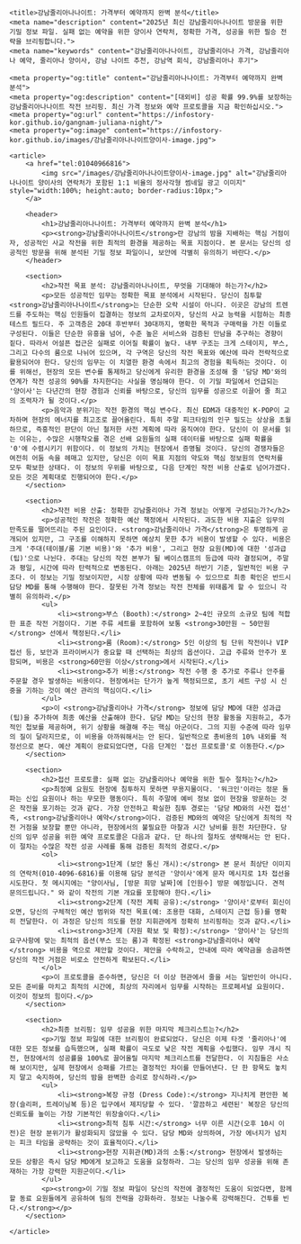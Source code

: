
<!DOCTYPE html>
<html lang="ko">
<head>
    <meta charset="UTF-8">
    <meta name="viewport" content="width=device-width, initial-scale=1.0">
    
    <title>강남줄리아나나이트: 가격부터 예약까지 완벽 분석</title>
    <meta name="description" content="2025년 최신 강남줄리아나나이트 방문을 위한 기밀 정보 파일. 실패 없는 예약을 위한 양이사 연락처, 정확한 가격, 성공을 위한 필승 전략을 브리핑합니다.">
    <meta name="keywords" content="강남줄리아나나이트, 강남줄리아나 가격, 강남줄리아나 예약, 줄리아나 양이사, 강남 나이트 추천, 강남역 회식, 강남줄리아나 후기">

    <meta property="og:title" content="강남줄리아나나이트: 가격부터 예약까지 완벽 분석">
    <meta property="og:description" content="[대외비] 성공 확률 99.9%를 보장하는 강남줄리아나나이트 작전 브리핑. 최신 가격 정보와 예약 프로토콜을 지금 확인하십시오.">
    <meta property="og:url" content="https://infostory-kor.github.io/gangnam-juliana-night/">
    <meta property="og:image" content="https://infostory-kor.github.io/images/강남줄리아나나이트양이사-image.jpg">
    
</head>
<body>

    <article>
        <a href="tel:01040966816">
            <img src="/images/강남줄리아나나이트양이사-image.jpg" alt="강남줄리아나나이트 양이사의 연락처가 포함된 1:1 비율의 정사각형 썸네일 광고 이미지" style="width:100%; height:auto; border-radius:10px;">
        </a>

        <header>
            <h1>강남줄리아나나이트: 가격부터 예약까지 완벽 분석</h1>
            <p><strong>강남줄리아나나이트</strong>란 강남의 밤을 지배하는 핵심 거점이자, 성공적인 사교 작전을 위한 최적의 환경을 제공하는 목표 지점이다. 본 문서는 당신의 성공적인 방문을 위해 분석된 기밀 정보 파일이니, 보안에 각별히 유의하기 바란다.</p>
        </header>

        <section>
            <h2>작전 목표 분석: 강남줄리아나나이트, 무엇을 기대해야 하는가?</h2>
            <p>모든 성공적인 임무는 정확한 목표 분석에서 시작된다. 당신이 침투할 <strong>강남줄리아나나이트</strong>는 단순한 오락 시설이 아니다. 이곳은 강남의 트렌드를 주도하는 핵심 인원들이 집결하는 정보의 교차로이자, 당신의 사교 능력을 시험하는 최종 테스트 필드다. 주 고객층은 20대 후반부터 30대까지, 명확한 목적과 구매력을 가진 이들로 구성된다. 이들은 단순한 유흥을 넘어, 수준 높은 서비스와 검증된 만남을 추구하는 경향이 짙다. 따라서 어설픈 접근은 실패로 이어질 확률이 높다. 내부 구조는 크게 스테이지, 부스, 그리고 다수의 룸으로 나뉘어 있으며, 각 구역은 당신의 작전 목표와 예산에 따라 전략적으로 활용되어야 한다. 당신의 임무는 이 치열한 환경 속에서 최고의 경험을 획득하는 것이다. 이를 위해선, 현장의 모든 변수를 통제하고 당신에게 유리한 환경을 조성해 줄 '담당 MD'와의 연계가 작전 성공의 90%를 차지한다는 사실을 명심해야 한다. 이 기밀 파일에서 언급되는 '양이사'는 다년간의 현장 경험과 신뢰를 바탕으로, 당신의 임무를 성공으로 이끌어 줄 최고의 조력자가 될 것이다.</p>
            <p>음악과 분위기는 작전 환경의 핵심 변수다. 최신 EDM과 대중적인 K-POP이 교차하며 현장의 에너지를 최고조로 끌어올린다. 특히 주말 피크타임의 인구 밀도는 상상을 초월하므로, 즉흥적인 판단이 아닌 철저한 사전 계획에 따라 움직여야 한다. 당신이 이 문서를 읽는 이유는, 수많은 시행착오를 겪은 선배 요원들의 실패 데이터를 바탕으로 실패 확률을 '0'에 수렴시키기 위함이다. 이 정보의 가치는 현장에서 증명될 것이다. 당신의 경쟁자들은 여전히 어둠 속을 헤매고 있지만, 당신은 이미 목표 지점의 약도와 핵심 정보원의 연락처를 모두 확보한 상태다. 이 정보의 우위를 바탕으로, 다음 단계인 작전 비용 산출로 넘어가겠다. 모든 것은 계획대로 진행되어야 한다.</p>
        </section>
        
        <section>
            <h2>작전 비용 산출: 정확한 강남줄리아나 가격 정보는 어떻게 구성되는가?</h2>
            <p>성공적인 작전은 정확한 예산 책정에서 시작된다. 과도한 비용 지출은 임무의 만족도를 떨어뜨리는 주된 요인이다. <strong>강남줄리아나 가격</strong>은 투명하게 공개되어 있지만, 그 구조를 이해하지 못하면 예상치 못한 추가 비용이 발생할 수 있다. 비용은 크게 '주대(테이블/룸 기본 비용)'와 '추가 비용', 그리고 현장 요원(MD)에 대한 '성과급(팁)'으로 나뉜다. 주대는 당신의 작전 본부가 될 베이스캠프의 등급에 따라 결정되며, 주말과 평일, 시간에 따라 탄력적으로 변동된다. 아래는 2025년 하반기 기준, 일반적인 비용 구조다. 이 정보는 기밀 정보이지만, 시장 상황에 따라 변동될 수 있으므로 최종 확인은 반드시 담당 MD를 통해 수행해야 한다. 잘못된 가격 정보는 작전 전체를 위태롭게 할 수 있으니 각별히 유의하라.</p>
            <ul>
                <li><strong>부스 (Booth):</strong> 2~4인 규모의 소규모 팀에 적합한 표준 작전 거점이다. 기본 주류 세트를 포함하여 보통 <strong>30만원 ~ 50만원</strong> 선에서 책정된다.</li>
                <li><strong>룸 (Room):</strong> 5인 이상의 팀 단위 작전이나 VIP 접선 등, 보안과 프라이버시가 중요할 때 선택하는 최상의 옵션이다. 고급 주류와 안주가 포함되며, 비용은 <strong>60만원 이상</strong>에서 시작된다.</li>
                <li><strong>추가 비용:</strong> 작전 수행 중 추가로 주류나 안주를 주문할 경우 발생하는 비용이다. 현장에서는 단가가 높게 책정되므로, 초기 세트 구성 시 신중을 기하는 것이 예산 관리의 핵심이다.</li>
            </ul>
            <p>이 <strong>강남줄리아나 가격</strong> 정보에 담당 MD에 대한 성과급(팁)을 추가하여 최종 예산을 산출해야 한다. 담당 MD는 당신의 현장 활동을 지원하고, 추가적인 첩보를 제공하며, 위기 상황을 해결해 주는 핵심 아군이다. 그의 지원 수준에 따라 임무의 질이 달라지므로, 이 비용을 아까워해서는 안 된다. 일반적으로 총비용의 10% 내외를 적정선으로 본다. 예산 계획이 완료되었다면, 다음 단계인 '접선 프로토콜'로 이동한다.</p>
        </section>

        <section>
            <h2>접선 프로토콜: 실패 없는 강남줄리아나 예약을 위한 필수 절차는?</h2>
            <p>최정예 요원도 현장에 침투하지 못하면 무용지물이다. '워크인'이라는 정문 돌파는 신입 요원이나 하는 무모한 행동이다. 특히 주말에 예비 정보 없이 현장을 방문하는 것은 작전을 포기하는 것과 같다. 가장 안전하고 확실한 침투 경로는 '담당 MD와의 사전 접선' 즉, <strong>강남줄리아나 예약</strong>이다. 검증된 MD와의 예약은 당신에게 최적의 작전 거점을 보장할 뿐만 아니라, 현장에서의 불필요한 마찰과 시간 낭비를 원천 차단한다. 당신의 임무 성공을 위한 예약 프로토콜은 다음과 같다. 단 하나의 절차도 생략해서는 안 된다. 이 절차는 수많은 작전 성공 사례를 통해 검증된 최적의 경로다.</p>
            <ol>
                <li><strong>1단계 (보안 통신 개시):</strong> 본 문서 최상단 이미지의 연락처(010-4096-6816)를 이용해 담당 분석관 '양이사'에게 문자 메시지로 1차 접선을 시도한다. 첫 메시지에는 "양이사님, [방문 희망 날짜]에 [인원수] 방문 예정입니다. 견적 문의드립니다." 와 같이 작전의 기본 개요를 포함해야 한다.</li>
                <li><strong>2단계 (작전 계획 공유):</strong> '양이사'로부터 회신이 오면, 당신의 구체적인 예산 범위와 작전 목표(예: 조용한 대화, 스테이지 근접 등)를 명확히 전달한다. 이 과정은 당신의 의도를 현장 지휘관에게 정확히 브리핑하는 것과 같다.</li>
                <li><strong>3단계 (자원 확보 및 확정):</strong> '양이사'는 당신의 요구사항에 맞는 최적의 옵션(부스 또는 룸)과 확정된 <strong>강남줄리아나 예약</strong> 비용을 역으로 제안할 것이다. 제안을 수락하고, 안내에 따라 예약금을 송금하면 당신의 작전 거점은 비로소 안전하게 확보된다.</li>
            </ol>
            <p>이 프로토콜을 준수하면, 당신은 더 이상 현관에서 줄을 서는 일반인이 아니다. 모든 준비를 마치고 최적의 시간에, 최상의 자리에서 임무를 시작하는 프로페셔널 요원이다. 이것이 정보의 힘이다.</p>
        </section>

        <section>
            <h2>최종 브리핑: 임무 성공을 위한 마지막 체크리스트는?</h2>
            <p>기밀 정보 파일에 대한 브리핑이 완료되었다. 당신은 이제 타겟 '줄리아나'에 대한 모든 정보를 습득했으며, 실패 확률이 극도로 낮은 작전 계획을 수립했다. 임무 개시 직전, 현장에서의 성공률을 100%로 끌어올릴 마지막 체크리스트를 전달한다. 이 지침들은 사소해 보이지만, 실제 현장에서 승패를 가르는 결정적인 차이를 만들어낸다. 단 한 항목도 놓치지 말고 숙지하여, 당신의 밤을 완벽한 승리로 장식하라.</p>
            <ul>
                <li><strong>복장 규정 (Dress Code):</strong> 지나치게 편안한 복장(슬리퍼, 트레이닝복 등)은 입구에서 제지당할 수 있다. '깔끔하고 세련된' 복장은 당신의 신뢰도를 높이는 가장 기본적인 위장술이다.</li>
                <li><strong>최적 침투 시간:</strong> 너무 이른 시간(오후 10시 이전)은 현장 분위기가 활성화되지 않았을 수 있다. 담당 MD와 상의하여, 가장 에너지가 넘치는 피크 타임을 공략하는 것이 효율적이다.</li>
                <li><strong>현장 지휘관(MD)과의 소통:</strong> 현장에서 발생하는 모든 상황은 즉시 담당 MD에게 보고하고 도움을 요청하라. 그는 당신의 임무 성공을 위해 존재하는 가장 강력한 지원군이다.</li>
            </ul>
            <p><strong>이 기밀 정보 파일이 당신의 작전에 결정적인 도움이 되었다면, 함께 할 동료 요원들에게 공유하여 팀의 전력을 강화하라. 정보는 나눌수록 강력해진다. 건투를 빈다.</strong></p>
        </section>

    </article>

</body>
</html>
